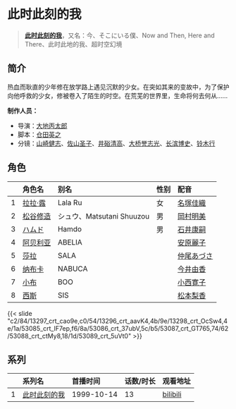 # 此时此刻的我


> <u>**[此时此刻的我](http://bgm.tv/subject/4075)**</u>，又名：今、そこにいる僕、Now and Then, Here and There、此时此地的我、超时空幻境

## 简介


热血而耿直的少年修在放学路上遇见沉默的少女。在突如其来的变故中，为了保护向他呼救的少女，修被卷入了陌生的时空。在荒芜的世界里，生命将何去何从……


**制作人员：**
- 导演：[大地丙太郎](http://bgm.tv/person/143)
- 脚本：[仓田英之](http://bgm.tv/person/375)
- 分镜：[山崎健志](http://bgm.tv/person/21078)、[佐山圣子](http://bgm.tv/person/900)、[井硲清高](http://bgm.tv/person/1277)、[大桥誉志光](http://bgm.tv/person/382)、[长滨博史](http://bgm.tv/person/729)、[铃木行](http://bgm.tv/person/136)

## 角色

|     |   角色名   |   别名  | 性别 |  配音  |
|:--- |:------  |:----      |:---  |:--   |
| 1 | [拉拉·露](http://bgm.tv/character/13297) | Lala Ru | 女 | [名塚佳織](http://bgm.tv/person/3922) |
| 2 | [松谷修造](http://bgm.tv/character/13296) | シュウ、Matsutani Shuuzou | 男 | [岡村明美](http://bgm.tv/person/4170) |
| 3 | [ハムド](http://bgm.tv/character/13298) | Hamdo | 男 | [石井康嗣](http://bgm.tv/person/3981) |
| 4 | [阿贝利亚](http://bgm.tv/character/53085) | ABELIA |  | [安原麗子](http://bgm.tv/person/4206) |
| 5 | [莎拉](http://bgm.tv/character/53086) | SALA |  | [仲尾あづさ](http://bgm.tv/person/3984) |
| 6 | [纳布卡](http://bgm.tv/character/53087) | NABUCA |  | [今井由香](http://bgm.tv/person/3833) |
| 7 | [小布](http://bgm.tv/character/53088) | BOO |  | [小西寛子](http://bgm.tv/person/3994) |
| 8 | [西斯](http://bgm.tv/character/53089) | SIS |  | [松本梨香](http://bgm.tv/person/4205) |

{{< slide "c2/84/13297_crt_cao9e,c0/54/13296_crt_aavK4,4b/9e/13298_crt_OcSw4,4e/1a/53085_crt_lF7ep,f6/8a/53086_crt_37ubV,5c/b5/53087_crt_GT765,74/62/53088_crt_ctMy8,18/1d/53089_crt_5uVt0" >}}

## 系列

|     | 系列名    | 首播时间       | 话数/时长 | 观看地址                                                      |
|:----|:-------|:-----------|:------|:----------------------------------------------------------|
| 1   |[此时此刻的我](https://bgm.tv/subject/4075)| 1999-10-14 | 13    | [bilibili](https://www.bilibili.com/bangumi/play/ep48135) |

